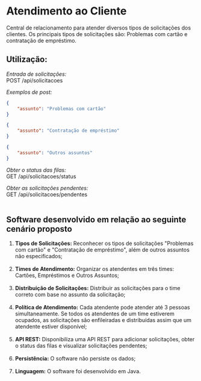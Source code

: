 # Atendimento ao Cliente
Central de relacionamento para atender diversos tipos de solicitações dos clientes. Os principais tipos de solicitações são: Problemas com cartão e contratação de empréstimo. 

## Utilização:

_Entrada de solicitações:_<br />
POST /api/solicitacoes

_Exemplos de post:_<br />
```json
{
    "assunto": "Problemas com cartão"
}
```
```json
{
    "assunto": "Contratação de empréstimo"
}
```
```json
{
    "assunto": "Outros assuntos"
}
```

_Obter o status das filas:_<br />
GET /api/solicitacoes/status

_Obter as solicitações pendentes:_<br />
GET /api/solicitacoes/pendentes<br /><br />


## Software desenvolvido em relação ao seguinte cenário proposto

1. **Tipos de Solicitações:** Reconhecer os tipos de solicitações "Problemas com cartão" e "Contratação de empréstimo", além de outros assuntos não especificados;<br /><br />
1. **Times de Atendimento:** Organizar os atendentes em três times: Cartões, Empréstimos e Outros Assuntos;<br /><br />
1. **Distribuição de Solicitações:** Distribuir as solicitações para o time correto com base no assunto da solicitação;<br /><br />
1. **Política de Atendimento:** Cada atendente pode atender até 3 pessoas simultaneamente. Se todos os atendentes de um time estiverem ocupados, as solicitações são enfileiradas e distribuídas assim que um atendente estiver disponível;<br /><br />
1. **API REST:** Disponibiliza uma API REST para adicionar solicitações, obter o status das filas e visualizar solicitações pendentes;<br /><br />
1. **Persistência:** O software não persiste os dados;<br /><br />
1. **Linguagem:** O software foi desenvolvido em Java.<br /><br />

